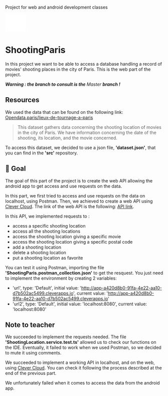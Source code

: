Project for web and android development classes

[![Mines St Etienne](./logo.png)](https://www.mines-stetienne.fr/)

# ShootingParis 

In this project we want to be able to access a database handling a record of movies' shooting places in the city of Paris.
This is the web part of the project.

***Warning :  the branch to consult is the*** _Master_ ***branch !***

## Resources

We used the data that can be found on the following link:
[Opendata.paris/lieux-de-tournage-a-paris](https://opendata.paris.fr/explore/dataset/lieux-de-tournage-a-paris/information/?disjunctive.type_tournage&disjunctive.nom_tournage&disjunctive.nom_realisateur&disjunctive.nom_producteur&disjunctive.ardt_lieu)

> This dataset gathers data concerning the shooting location of movies in the city of Paris.
We have information concerning the date of the shooting, its location, and the movie concerned.

To access this dataset, we decided to use a json file, **'dataset.json'**, that you can find in the **'src'** repository.

## 📝 Goal

The goal of this part of the project is to create the web API allowing the android app to get access and use requests on the data.

In this part, we first tried to access and use requests on the data on localhost, using Postman.
Then, we achieved to create a web API using [Clever Cloud](https://www.clever-cloud.com/en/).
The link of the web API is the following: [API link](https://app-a420d8b0-91fa-4e22-aa10-d7b502ac5499.cleverapps.io/).

In this API, we implemented requests to :
- access a specific shooting location
- access all the shooting locations
- access the shooting location giving a specific movie
- access the shooting location giving a specific postal code
- add a shooting location
- delete a shooting location
- put a shooting location as favorite

You can test it using Postman, importing the file **'ShootingParis.postman_collection.json'** to get the resquest.
You just need to implement the environment by creating 2 variables:

- 'url', type: 'Default', initial value: 'http://app-a420d8b0-91fa-4e22-aa10-d7b502ac5499.cleverapps.io', current value: 'http://app-a420d8b0-91fa-4e22-aa10-d7b502ac5499.cleverapps.io'
- 'url2', type: 'Default', initial value: 'localhost:8080', current value: 'localhost:8080'

##  Note to teacher

We succeeded to implement the requests needed. The file **'ShootingLocation.service.test.ts'** allowed us to check our functions on the IDE. Eventually, it failed to work when we used Postman, so we decided to mute it using comments.

We succeeded to implement a working API in localhost, and on the web, using [Clever Cloud](https://www.clever-cloud.com/en/).
You can check it following the process described at the end of the previous part.

We unfortunately failed when it comes to access the data from the android app.
